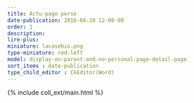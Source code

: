 ```yaml
---
title: Actu-page perso
date-publication: 2016-04-20 12-00-00
order: 1
description: 
lire-plus:
miniature: lacasebio.png
type-miniature: red-left
model: display-on-parent-and-no-personal-page-detail-page
sort_items : date-publication
type_child_editor : CkEditor(Word)
---
```



{% include coll_ext/main.html %}

